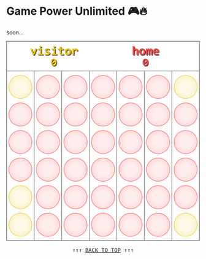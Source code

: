 # Game Power Unlimited 🎮🔥

soon...


<div align="center"> 

<img src="https://github.com/tmslpm/GamePowerUnlimited/blob/main/CustomImage.png" alt="game power 4">

</div>

<pre align=center>↑↑↑ <a href="#game-power-unlimited-" title="click to scroll up" alt="click to scroll up">BACK TO TOP</a> ↑↑↑</pre>